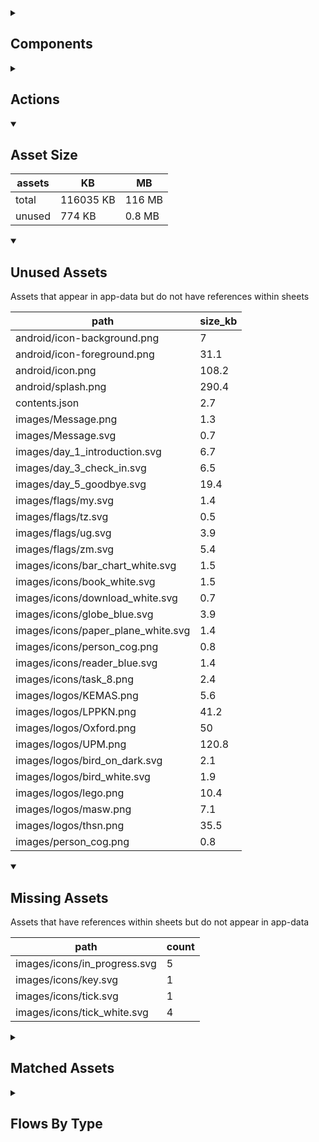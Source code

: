 <details >
<summary><h2>Components</h2></summary>

| type | count |
| --- | --- |
| accordion | 1 |
| accordion_section | 1 |
| audio | 2 |
| button | 68 |
| carousel | 1 |
| combo_box | 3 |
| data_items | 20 |
| debug_toggle | 1 |
| display_grid | 4 |
| display_group | 77 |
| drawer | 2 |
| image | 8 |
| items | 38 |
| navigation_bar | 2 |
| odk_form | 1 |
| pdf | 1 |
| qr_code | 1 |
| radio_button_grid | 4 |
| round_button | 31 |
| select_text | 1 |
| set_field | 3 |
| set_variable | 778 |
| simple_checkbox | 2 |
| task_card | 4 |
| task_progress_bar | 2 |
| template | 197 |
| text | 155 |
| text_area | 2 |
| text_box | 20 |
| title | 48 |
| toggle_bar | 4 |
| update_action_list | 3 |
| video | 2 |
</details>

<details >
<summary><h2>Actions</h2></summary>

| type | count |
| --- | --- |
| add_data | 3 |
| app_update | 1 |
| emit: completed | 20 |
| emit: force_reload | 6 |
| emit: force_reprocess | 9 |
| emit: force_restart | 2 |
| emit: server_sync | 6 |
| emit: set_language | 1 |
| emit: uncompleted | 8 |
| feedback | 13 |
| filter | 2 |
| go_to | 32 |
| go_to_url | 1 |
| nav_stack | 5 |
| pop_up | 18 |
| reset_app | 1 |
| save_to_device | 3 |
| set_data | 8 |
| set_field | 44 |
| set_item | 6 |
| set_local | 16 |
| share | 2 |
| user | 1 |
</details>

<details open>
<summary><h2>Asset Size</h2></summary>

| assets | KB | MB |
| --- | --- | --- |
| total | 116035 KB | 116 MB |
| unused | 774 KB | 0.8 MB |
</details>

<details open>
<summary><h2>Unused Assets</h2></summary>

Assets that appear in app-data but do not have references within sheets

| path | size_kb |
| --- | --- |
| android/icon-background.png | 7 |
| android/icon-foreground.png | 31.1 |
| android/icon.png | 108.2 |
| android/splash.png | 290.4 |
| contents.json | 2.7 |
| images/Message.png | 1.3 |
| images/Message.svg | 0.7 |
| images/day_1_introduction.svg | 6.7 |
| images/day_3_check_in.svg | 6.5 |
| images/day_5_goodbye.svg | 19.4 |
| images/flags/my.svg | 1.4 |
| images/flags/tz.svg | 0.5 |
| images/flags/ug.svg | 3.9 |
| images/flags/zm.svg | 5.4 |
| images/icons/bar_chart_white.svg | 1.5 |
| images/icons/book_white.svg | 1.5 |
| images/icons/download_white.svg | 0.7 |
| images/icons/globe_blue.svg | 3.9 |
| images/icons/paper_plane_white.svg | 1.4 |
| images/icons/person_cog.png | 0.8 |
| images/icons/reader_blue.svg | 1.4 |
| images/icons/task_8.png | 2.4 |
| images/logos/KEMAS.png | 5.6 |
| images/logos/LPPKN.png | 41.2 |
| images/logos/Oxford.png | 50 |
| images/logos/UPM.png | 120.8 |
| images/logos/bird_on_dark.svg | 2.1 |
| images/logos/bird_white.svg | 1.9 |
| images/logos/lego.png | 10.4 |
| images/logos/masw.png | 7.1 |
| images/logos/thsn.png | 35.5 |
| images/person_cog.png | 0.8 |
</details>

<details open>
<summary><h2>Missing Assets</h2></summary>

Assets that have references within sheets but do not appear in app-data

| path | count |
| --- | --- |
| images/icons/in_progress.svg | 5 |
| images/icons/key.svg | 1 |
| images/icons/tick.svg | 1 |
| images/icons/tick_white.svg | 4 |
</details>

<details >
<summary><h2>Matched Assets</h2></summary>

Assets that are used within sheets and also can be found in the synced asset data

| path | size_kb | count |
| --- | --- | --- |
| images/after_disclosed_abuse.svg | 4.7 | 2 |
| images/backgrounds/home_bottom_right.svg | 2.3 | 1 |
| images/backgrounds/home_top_left.svg | 2.4 | 1 |
| images/contact_for_reporting_abuse.svg | 6.3 | 1 |
| images/crisis_hotlines.svg | 12.6 | 1 |
| images/cyber_security.png | 14.9 | 1 |
| images/day_3_mh_stress_self_talk.svg | 5.4 | 2 |
| images/day_4_check_in.svg | 11.3 | 1 |
| images/during_disclosed_abuse.svg | 7.7 | 2 |
| images/faq_ground_rules.svg | 12.1 | 2 |
| images/faq_h_after_group_ended.svg | 19.8 | 2 |
| images/faq_h_no_neg_to_pos.svg | 7.4 | 2 |
| images/faq_h_no_volunteers.svg | 19.6 | 1 |
| images/faq_h_parents_insult.svg | 12.5 | 2 |
| images/faq_h_prompts.svg | 19.6 | 2 |
| images/faq_h_sad_to_end.svg | 9.2 | 2 |
| images/faq_h_self_harm.svg | 14.9 | 1 |
| images/faq_h_still_struggling.svg | 23.2 | 1 |
| images/faq_misbehaviour.svg | 7.8 | 1 |
| images/faq_no_participation_general.svg | 20.3 | 1 |
| images/faq_small_group_active.svg | 8.1 | 1 |
| images/faq_text_support.svg | 6.8 | 1 |
| images/flags/gb.svg | 0.5 | 2 |
| images/flags/mx.svg | 91.3 | 2 |
| images/group_admin_onboarding.svg | 13.5 | 1 |
| images/how_to_chat_session.svg | 11 | 2 |
| images/how_to_report.svg | 5.8 | 1 |
| images/how_to_report_abuse.svg | 12.2 | 1 |
| images/icons/add_circle.svg | 1 | 1 |
| images/icons/arrow_back.svg | 0.5 | 1 |
| images/icons/arrow_forward.svg | 0.4 | 2 |
| images/icons/cancel.svg | 1.7 | 1 |
| images/icons/content.svg | 7.2 | 1 |
| images/icons/delete.svg | 0.8 | 2 |
| images/icons/docs.svg | 0.7 | 1 |
| images/icons/download.svg | 0.7 | 2 |
| images/icons/edit.svg | 0.9 | 3 |
| images/icons/group_add.svg | 2.3 | 1 |
| images/icons/help.svg | 2.6 | 1 |
| images/icons/home_white.svg | 1.7 | 2 |
| images/icons/library.png | 1.5 | 3 |
| images/icons/pencil_white.svg | 1.4 | 2 |
| images/icons/people_network.svg | 6.9 | 1 |
| images/icons/person_cog.svg | 2.9 | 2 |
| images/icons/person_remove.svg | 1.5 | 1 |
| images/icons/person_white.svg | 1.5 | 2 |
| images/icons/profile_card.svg | 7.4 | 1 |
| images/icons/report.png | 1.1 | 1 |
| images/icons/sessions.png | 1.3 | 1 |
| images/icons/settings.png | 1.1 | 1 |
| images/icons/share.svg | 2.3 | 1 |
| images/icons/task_0.png | 2 | 1 |
| images/icons/task_1.png | 1 | 1 |
| images/icons/task_2.png | 1.9 | 1 |
| images/icons/task_3.png | 2 | 1 |
| images/icons/task_4.png | 1.4 | 1 |
| images/icons/task_5.png | 1.8 | 1 |
| images/icons/task_6.png | 2.2 | 1 |
| images/icons/task_7.png | 1.5 | 1 |
| images/icons/visibility.svg | 1.9 | 1 |
| images/icons/world.svg | 6.2 | 1 |
| images/logos/IDEMS.png | 84.6 | 1 |
| images/logos/PLH.png | 26.6 | 1 |
| images/logos/UNICEF.jpg | 27.7 | 1 |
| images/logos/bird_on_light.svg | 2 | 2 |
| images/logos/nip.png | 11.9 | 1 |
| images/man_looking_at_laptop.png | 8.6 | 3 |
| images/no_group_selected.svg | 3.5 | 1 |
| images/onboarding_cc.svg | 19.3 | 3 |
| images/one_on_one_challenges.svg | 13.1 | 1 |
| images/overview_cc.svg | 7.8 | 1 |
| images/praise_challenges.svg | 20.6 | 1 |
| images/routine_challenges.svg | 20.5 | 1 |
| images/talk_feelings_challenges.svg | 19.3 | 1 |
| images/thinking_about_the_question.png | 12.8 | 1 |
| images/what_is_safeguarding.svg | 5.6 | 1 |
| odk_forms/eplh_pilot_facilitator_weekly_survey_combined.json | 209.4 | 1 |
| pdf/manual.pdf | 470.3 | 1 |
| pdf/manual_study.pdf | 1047 | 1 |
| pdf/overview_guide_study.pdf | 2252.6 | 1 |
| pdf/peas.pdf | 590.3 | 1 |
| pdf/programme_details.pdf | 123 | 1 |
| videos/add_parent.mp4 | 19312.7 | 1 |
| videos/onboard_caregivers.mp4 | 91291.6 | 1 |
</details>

<details >
<summary><h2>Flows By Type</h2></summary>

| type | subtype | total |
| --- | --- | --- |
| data_list |  | 23 |
| data_list | app_config_language_list | 1 |
| data_list | generated | 5 |
| data_list | legal_terms | 2 |
| data_list | lifecycle_actions | 1 |
| data_pipe |  | 2 |
| data_pipe | generated | 43 |
| generator |  | 12 |
| global |  | 11 |
| global | legal_terms | 1 |
| template |  | 74 |
| template | generated | 163 |
| template | legal_terms | 4 |
| template | menu | 1 |
</details>